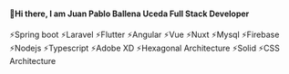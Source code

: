 #### 👋Hi there, I am Juan Pablo Ballena Uceda Full Stack Developer
#### 
⚡Spring boot 
⚡Laravel ⚡Flutter ⚡Angular ⚡Vue ⚡Nuxt ⚡Mysql ⚡Firebase ⚡Nodejs ⚡Typescript ⚡Adobe XD ⚡Hexagonal Architecture ⚡Solid ⚡CSS Architecture

<!--
**JuanBallena/JuanBallena** is a ✨ _special_ ✨ repository because its `README.md` (this file) appears on your GitHub profile.

Here are some ideas to get you started:

- 🔭 I’m currently working on ...
- 🌱 I’m currently learning ...
- 👯 I’m looking to collaborate on ...
- 🤔 I’m looking for help with ...
- 💬 Ask me about ...
- 📫 How to reach me: ...
- 😄 Pronouns: ...
- ⚡ Fun fact: ...
-->
